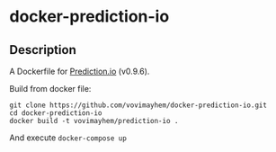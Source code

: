 # docker-prediction-io

## Description

A Dockerfile for [Prediction.io](https://prediction.io/) (v0.9.6).

Build from docker file:
```
git clone https://github.com/vovimayhem/docker-prediction-io.git
cd docker-prediction-io
docker build -t vovimayhem/prediction-io .
```

And execute `docker-compose up`

